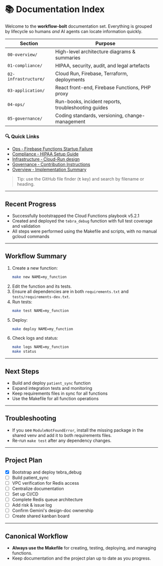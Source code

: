 # 📚 Documentation Index

Welcome to the **workflow-bolt** documentation set.  Everything is grouped by lifecycle so humans _and_ AI agents can locate information quickly.

| Section | Purpose |
|---------|---------|
| `00-overview/` | High-level architecture diagrams & summaries |
| `01-compliance/` | HIPAA, security, audit, and legal artefacts |
| `02-infrastructure/` | Cloud Run, Firebase, Terraform, deployments |
| `03-application/` | React front-end, Firebase Functions, PHP proxy |
| `04-ops/` | Run-books, incident reports, troubleshooting guides |
| `05-governance/` | Coding standards, versioning, change-management |

### 🔍 Quick Links

* [Ops ‑ Firebase Functions Startup Failure](04-ops/firebase-functions-startup-issue.md)
* [Compliance ‑ HIPAA Setup Guide](01-compliance/HIPAA_SETUP_GUIDE.md)
* [Infrastructure ‑ Cloud-Run design](02-infrastructure/tebra-cloudrun-design.md)
* [Governance ‑ Contribution Instructions](05-governance/instructions.md)
* [Overview ‑ Implementation Summary](00-overview/IMPLEMENTATION_SUMMARY.md)

> Tip: use the GitHub file finder (**`t`** key) and search by filename or heading.

---

## Recent Progress

* Successfully bootstrapped the Cloud Functions playbook v5.2.1
* Created and deployed the `tebra_debug` function with full test coverage and validation
* All steps were performed using the Makefile and scripts, with no manual gcloud commands

---

## Workflow Summary

1. Create a new function:
   ```bash
   make new NAME=my_function
   ```
2. Edit the function and its tests.
3. Ensure all dependencies are in both `requirements.txt` and `tests/requirements-dev.txt`.
4. Run tests:
   ```bash
   make test NAME=my_function
   ```
5. Deploy:
   ```bash
   make deploy NAME=my_function
   ```
6. Check logs and status:
   ```bash
   make logs NAME=my_function
   make status
   ```

---

## Next Steps

* Build and deploy `patient_sync` function
* Expand integration tests and monitoring
* Keep requirements files in sync for all functions
* Use the Makefile for all function operations

---

## Troubleshooting

* If you see `ModuleNotFoundError`, install the missing package in the shared venv and add it to both requirements files.
* Re-run `make test` after any dependency changes.

---

## Project Plan

* [x] Bootstrap and deploy tebra_debug
* [ ] Build patient_sync
* [ ] VPC verification for Redis access
* [ ] Centralize documentation
* [ ] Set up CI/CD
* [ ] Complete Redis queue architecture
* [ ] Add risk & issue log
* [ ] Confirm Gemini's design-doc ownership
* [ ] Create shared kanban board

---

## Canonical Workflow

* **Always use the Makefile** for creating, testing, deploying, and managing functions.
* Keep documentation and the project plan up to date as you progress.
